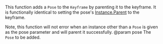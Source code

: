 This function adds a `Pose` to the `Keyframe` by parenting it to the keyframe. It is functionally identical to setting the pose's [Instance.Parent](https://developer.roblox.com/api-reference/property/Instance/Parent) to the keyframe.

Note, this function will not error when an instance other than a `Pose` is given as the pose parameter and will parent it successfully.
@param pose The `Pose` to be added.